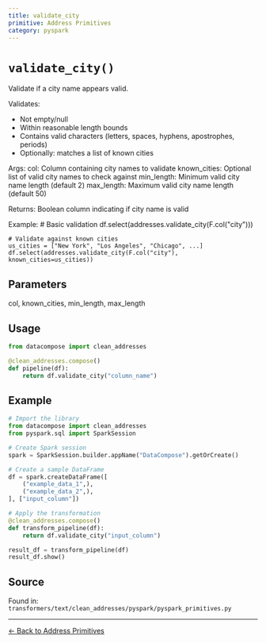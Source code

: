 ```yaml
---
title: validate_city
primitive: Address Primitives
category: pyspark
---
```


# `validate_city()`

Validate if a city name appears valid.

Validates:
- Not empty/null
- Within reasonable length bounds
- Contains valid characters (letters, spaces, hyphens, apostrophes, periods)
- Optionally: matches a list of known cities

Args:
    col: Column containing city names to validate
    known_cities: Optional list of valid city names to check against
    min_length: Minimum valid city name length (default 2)
    max_length: Maximum valid city name length (default 50)

Returns:
    Boolean column indicating if city name is valid

Example:
    # Basic validation
    df.select(addresses.validate_city(F.col("city")))

    # Validate against known cities
    us_cities = ["New York", "Los Angeles", "Chicago", ...]
    df.select(addresses.validate_city(F.col("city"), known_cities=us_cities))

## Parameters

col, known_cities, min_length, max_length

## Usage

```python
from datacompose import clean_addresses

@clean_addresses.compose()
def pipeline(df):
    return df.validate_city("column_name")
```

## Example

```python
# Import the library
from datacompose import clean_addresses
from pyspark.sql import SparkSession

# Create Spark session
spark = SparkSession.builder.appName("DataCompose").getOrCreate()

# Create a sample DataFrame
df = spark.createDataFrame([
    ("example_data_1",),
    ("example_data_2",),
], ["input_column"])

# Apply the transformation
@clean_addresses.compose()
def transform_pipeline(df):
    return df.validate_city("input_column")

result_df = transform_pipeline(df)
result_df.show()
```

## Source

Found in: `transformers/text/clean_addresses/pyspark/pyspark_primitives.py`

---
[← Back to Address Primitives](/primitives/addresses)
